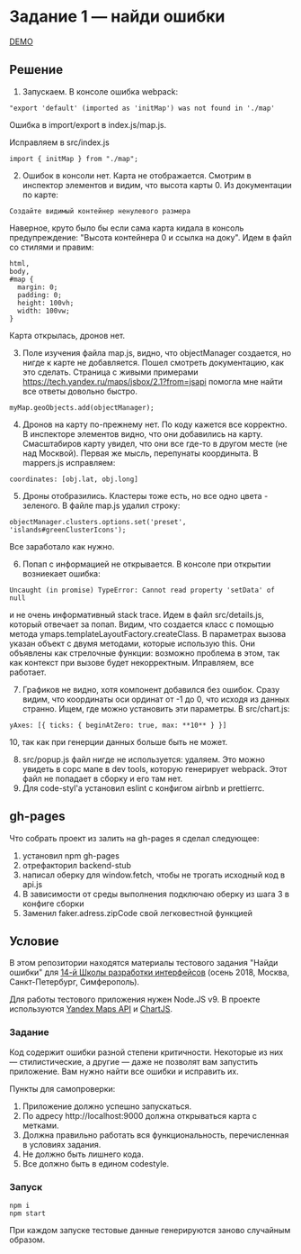 # Задание 1 — найди ошибки

[DEMO](https://khromkov.github.io/entrance-task-1-2/)

## Решение

1.  Запускаем. В консоле ошибка webpack:

```
"export 'default' (imported as 'initMap') was not found in './map'
```

Ошибка в import/export в index.js/map.js.

Исправляем в src/index.js

```
import { initMap } from "./map";
```

2.  Ошибок в консоли нет. Карта не отображается. Смотрим в инспектор элементов и видим, что высота карты 0. Из документации по карте:

```
Создайте видимый контейнер ненулевого размера
```

Наверное, круто было бы если сама карта кидала в консоль предупреждение: "Высота контейнера 0 и ссылка на доку".
Идем в файл со стилями и правим:

```
html,
body,
#map {
  margin: 0;
  padding: 0;
  height: 100vh;
  width: 100vw;
}
```

Карта открылась, дронов нет.

3.  Поле изучения файла map.js, видно, что objectManager создается, но нигде к карте не добавляется. Пошел смотреть документацию, как это сделать. Страница с живыми примерами https://tech.yandex.ru/maps/jsbox/2.1?from=jsapi помогла мне найти все ответы довольно быстро.

```
myMap.geoObjects.add(objectManager);
```

4.  Дронов на карту по-прежнему нет. По коду кажется все корректно. В инспекторе элементов видно, что они добавились на карту. Смасштабиров карту увидел, что они все где-то в другом месте (не над Москвой). Первая же мысль, перепунаты координыта. В mappers.js исправляем:

```
coordinates: [obj.lat, obj.long]
```

5.  Дроны отобразились. Кластеры тоже есть, но все одно цвета - зеленого. В файле map.js удалил строку:

```
objectManager.clusters.options.set('preset', 'islands#greenClusterIcons');
```

Все заработало как нужно.

6.  Попап с информацией не открывается. В консоле при открытии возниекает ошибка:

```
Uncaught (in promise) TypeError: Cannot read property 'setData' of null
```

и не очень информативный stack trace.
Идем в файл src/details.js, который отвечает за попап. Видим, что создается класс с помощью метода ymaps.templateLayoutFactory.createClass. В параметрах вызова указан объект с двумя методами, которые использую this. Они объявлены как стрелочные функции: возможно проблема в этом, так как контекст при вызове будет некорректным. Иправляем, все работает.

7.  Графиков не видно, хотя компонент добавился без ошибок. Сразу видим, что координаты оси ординат от -1 до 0, что исходя из данных странно. Ищем, где можно установить эти параметры. В src/chart.js:

```
yAxes: [{ ticks: { beginAtZero: true, max: **10** } }]
```

10, так как при генерции данных больше быть не может.

8.  src/popup.js файл нигде не используется: удаляем. Это можно увидеть в сорс мапе в dev tools, которую генерирует webpack. Этот файл не попадает в сборку и его там нет.
9.  Для code-styl'а установил eslint с конфигом airbnb и prettierrc.

## gh-pages

Что собрать проект из залить на gh-pages я сделал следующее:

1.  установил npm gh-pages
2.  отрефакторил backend-stub
3.  написал оберку для window.fetch, чтобы не трогать исходный код в api.js
4.  В зависимости от среды выполнения подключаю оберку из шага 3 в конфиге сборки
5.  Заменил faker.adress.zipCode свой легковестной функцией

## Условие

В этом репозитории находятся материалы тестового задания "Найди ошибки" для [14-й Школы разработки интерфейсов](https://academy.yandex.ru/events/frontend/shri_msk-2018-2) (осень 2018, Москва, Санкт-Петербург, Симферополь).

Для работы тестового приложения нужен Node.JS v9. В проекте используются [Yandex Maps API](https://tech.yandex.ru/maps/doc/jsapi/2.1/quick-start/index-docpage/) и [ChartJS](http://www.chartjs.org).

### Задание

Код содержит ошибки разной степени критичности. Некоторые из них — стилистические, а другие — даже не позволят вам запустить приложение. Вам нужно найти все ошибки и исправить их.

Пункты для самопроверки:

1.  Приложение должно успешно запускаться.
2.  По адресу http://localhost:9000 должна открываться карта с метками.
3.  Должна правильно работать вся функциональность, перечисленная в условиях задания.
4.  Не должно быть лишнего кода.
5.  Все должно быть в едином codestyle.

### Запуск

```
npm i
npm start
```

При каждом запуске тестовые данные генерируются заново случайным образом.
